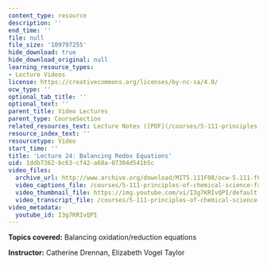 ```yaml
---
content_type: resource
description: ''
end_time: ''
file: null
file_size: '109797255'
hide_download: true
hide_download_original: null
learning_resource_types:
- Lecture Videos
license: https://creativecommons.org/licenses/by-nc-sa/4.0/
ocw_type: ''
optional_tab_title: ''
optional_text: ''
parent_title: Video Lectures
parent_type: CourseSection
related_resources_text: Lecture Notes ([PDF](/courses/5-111-principles-of-chemical-science-fall-2008/resources/lecnotes24))
resource_index_text: ''
resourcetype: Video
start_time: ''
title: 'Lecture 24: Balancing Redox Equations'
uid: 1ddb7362-bc63-cf42-a68a-07304d541b5c
video_files:
  archive_url: http://www.archive.org/download/MIT5.111F08/ocw-5.111-f08-lec24_300k.mp4
  video_captions_file: /courses/5-111-principles-of-chemical-science-fall-2008/4612f67a88c259729cc6e3ff2904426c_I3g7KRIvQPI.vtt
  video_thumbnail_file: https://img.youtube.com/vi/I3g7KRIvQPI/default.jpg
  video_transcript_file: /courses/5-111-principles-of-chemical-science-fall-2008/5b6cf0bcaeb5fdcbb332a1c7571fe1e3_I3g7KRIvQPI.pdf
video_metadata:
  youtube_id: I3g7KRIvQPI
---
```


**Topics covered:** Balancing oxidation/reduction equations

**Instructor:** Catherine Drennan, Elizabeth Vogel Taylor

